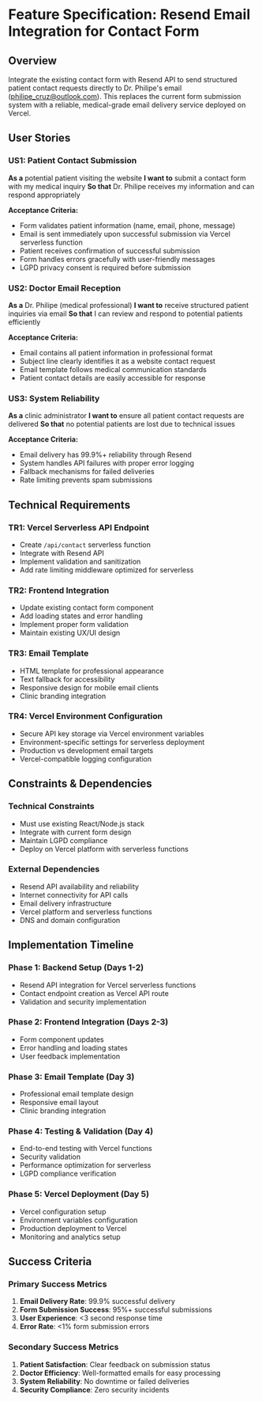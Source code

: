 # Feature Specification: Resend Email Integration for Contact Form

## Overview
Integrate the existing contact form with Resend API to send structured patient contact requests directly to Dr. Philipe's email (philipe_cruz@outlook.com). This replaces the current form submission system with a reliable, medical-grade email delivery service deployed on Vercel.

## User Stories

### US1: Patient Contact Submission
**As a** potential patient visiting the website
**I want to** submit a contact form with my medical inquiry
**So that** Dr. Philipe receives my information and can respond appropriately

**Acceptance Criteria:**
- Form validates patient information (name, email, phone, message)
- Email is sent immediately upon successful submission via Vercel serverless function
- Patient receives confirmation of successful submission
- Form handles errors gracefully with user-friendly messages
- LGPD privacy consent is required before submission

### US2: Doctor Email Reception
**As a** Dr. Philipe (medical professional)
**I want to** receive structured patient inquiries via email
**So that** I can review and respond to potential patients efficiently

**Acceptance Criteria:**
- Email contains all patient information in professional format
- Subject line clearly identifies it as a website contact request
- Email template follows medical communication standards
- Patient contact details are easily accessible for response

### US3: System Reliability
**As a** clinic administrator
**I want to** ensure all patient contact requests are delivered
**So that** no potential patients are lost due to technical issues

**Acceptance Criteria:**
- Email delivery has 99.9%+ reliability through Resend
- System handles API failures with proper error logging
- Fallback mechanisms for failed deliveries
- Rate limiting prevents spam submissions

## Technical Requirements

### TR1: Vercel Serverless API Endpoint
- Create `/api/contact` serverless function
- Integrate with Resend API
- Implement validation and sanitization
- Add rate limiting middleware optimized for serverless

### TR2: Frontend Integration
- Update existing contact form component
- Add loading states and error handling
- Implement proper form validation
- Maintain existing UX/UI design

### TR3: Email Template
- HTML template for professional appearance
- Text fallback for accessibility
- Responsive design for mobile email clients
- Clinic branding integration

### TR4: Vercel Environment Configuration
- Secure API key storage via Vercel environment variables
- Environment-specific settings for serverless deployment
- Production vs development email targets
- Vercel-compatible logging configuration

## Constraints & Dependencies

### Technical Constraints
- Must use existing React/Node.js stack
- Integrate with current form design
- Maintain LGPD compliance
- Deploy on Vercel platform with serverless functions

### External Dependencies
- Resend API availability and reliability
- Internet connectivity for API calls
- Email delivery infrastructure
- Vercel platform and serverless functions
- DNS and domain configuration

## Implementation Timeline

### Phase 1: Backend Setup (Days 1-2)
- Resend API integration for Vercel serverless functions
- Contact endpoint creation as Vercel API route
- Validation and security implementation

### Phase 2: Frontend Integration (Days 2-3)
- Form component updates
- Error handling and loading states
- User feedback implementation

### Phase 3: Email Template (Day 3)
- Professional email template design
- Responsive email layout
- Clinic branding integration

### Phase 4: Testing & Validation (Day 4)
- End-to-end testing with Vercel functions
- Security validation
- Performance optimization for serverless
- LGPD compliance verification

### Phase 5: Vercel Deployment (Day 5)
- Vercel configuration setup
- Environment variables configuration
- Production deployment to Vercel
- Monitoring and analytics setup

## Success Criteria

### Primary Success Metrics
1. **Email Delivery Rate**: 99.9% successful delivery
2. **Form Submission Success**: 95%+ successful submissions
3. **User Experience**: <3 second response time
4. **Error Rate**: <1% form submission errors

### Secondary Success Metrics
1. **Patient Satisfaction**: Clear feedback on submission status
2. **Doctor Efficiency**: Well-formatted emails for easy processing
3. **System Reliability**: No downtime or failed deliveries
4. **Security Compliance**: Zero security incidents